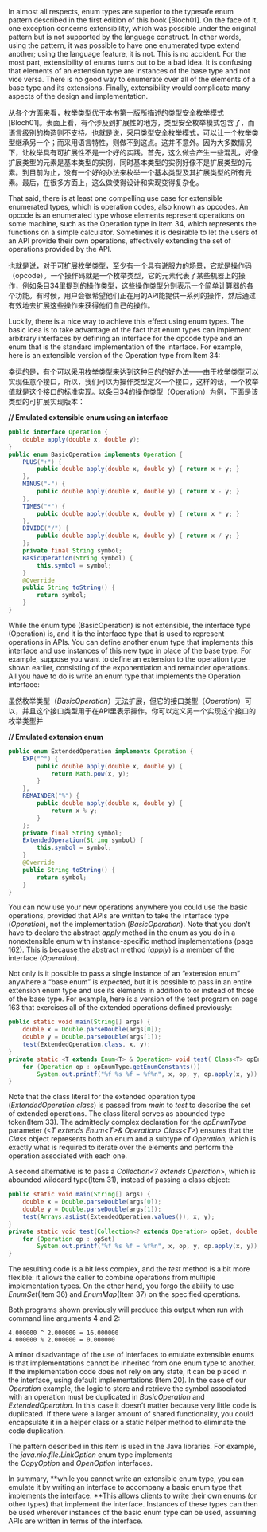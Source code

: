 In almost all respects, enum types are superior to the typesafe enum pattern described in the first edition of this book \[Bloch01\]. On the face of it, one exception concerns extensibility, which was possible under the original pattern but is not supported by the language construct. In other words, using the pattern, it was possible to have one enumerated type extend another; using the language feature, it is not. This is no accident. For the most part, extensibility of enums turns out to be a bad idea. It is confusing that elements of an extension type are instances of the base type and not vice versa. There is no good way to enumerate over all of the elements of a base type and its extensions. Finally, extensibility would complicate many aspects of the design and implementation.

从各个方面来看，枚举类型优于本书第一版所描述的类型安全枚举模式\[Bloch01\]。表面上看，有个涉及到扩展性的地方，类型安全枚举模式包含了，而语言级别的构造则不支持。也就是说，采用类型安全枚举模式，可以让一个枚举类型继承另一个；而采用语言特性，则做不到这点。这并不意外。因为大多数情况下，让枚举具有可扩展性不是一个好的实践。首先，这么做会产生一些混乱，好像扩展类型的元素是基本类型的实例，同时基本类型的实例好像不是扩展类型的元素。到目前为止，没有一个好的办法来枚举一个基本类型及其扩展类型的所有元素。最后，在很多方面上，这么做使得设计和实现变得复杂化。

That said, there is at least one compelling use case for extensible enumerated types, which is operation codes, also known as opcodes. An opcode is an enumerated type whose elements represent operations on some machine, such as the Operation type in Item 34, which represents the functions on a simple calculator. Sometimes it is desirable to let the users of an API provide their own operations, effectively extending the set of operations provided by the API.

也就是说，对于可扩展枚举类型，至少有一个具有说服力的场景，它就是操作码（opcode）。一个操作码就是一个枚举类型，它的元素代表了某些机器上的操作，例如条目34里提到的操作类型，这些操作类型分别表示一个简单计算器的各个功能。有时候，用户会很希望他们正在用的API能提供一系列的操作，然后通过有效地去扩展这些操作来获得他们自己的操作。

Luckily, there is a nice way to achieve this effect using enum types. The basic idea is to take advantage of the fact that enum types can implement arbitrary interfaces by defining an interface for the opcode type and an enum that is the standard implementation of the interface. For example, here is an extensible version of the Operation type from Item 34:

幸运的是，有个可以采用枚举类型来达到这种目的的好办法——由于枚举类型可以实现任意个接口，所以，我们可以为操作类型定义一个接口，这样的话，一个枚举值就是这个接口的标准实现。以条目34的操作类型（Operation）为例，下面是该类型的可扩展实现版本：

**// Emulated extensible enum using an interface**

```java
public interface Operation {
    double apply(double x, double y);
}
public enum BasicOperation implements Operation {
    PLUS("+") {
        public double apply(double x, double y) { return x + y; }
    },
    MINUS("-") {
        public double apply(double x, double y) { return x - y; }
    },
    TIMES("*") {
        public double apply(double x, double y) { return x * y; }
    },
    DIVIDE("/") {
        public double apply(double x, double y) { return x / y; }
    };
    private final String symbol;
    BasicOperation(String symbol) {
        this.symbol = symbol;
    } 
    @Override 
    public String toString() {
        return symbol;
    }
}
```

While the enum type \(BasicOperation\) is not extensible, the interface type \(Operation\) is, and it is the interface type that is used to represent operations in APIs. You can define another enum type that implements this interface and use instances of this new type in place of the base type. For example, suppose you want to define an extension to the operation type shown earlier, consisting of the exponentiation and remainder operations. All you have to do is write an enum type that implements the Operation interface:

虽然枚举类型（_BasicOperation_）无法扩展，但它的接口类型（_Operation_）可以，并且这个接口类型用于在API里表示操作。你可以定义另一个实现这个接口的枚举类型并

**// Emulated extension enum**

```java
public enum ExtendedOperation implements Operation { 
    EXP("^") {
        public double apply(double x, double y) { 
            return Math.pow(x, y);
        } 
    },
    REMAINDER("%") {
        public double apply(double x, double y) {
            return x % y; 
        }
    };
    private final String symbol;
    ExtendedOperation(String symbol) { 
        this.symbol = symbol;
    }
    @Override 
    public String toString() { 
        return symbol;
    } 
}
```

You can now use your new operations anywhere you could use the basic operations, provided that APIs are written to take the interface type \(_Operation_\), not the implementation \(_BasicOperation_\). Note that you don’t have to declare the abstract _apply_ method in the enum as you do in a nonextensible enum with instance-specific method implementations \(page 162\). This is because the abstract method \(_apply_\) is a member of the interface \(_Operation_\).

Not only is it possible to pass a single instance of an “extension enum” anywhere a “base enum” is expected, but it is possible to pass in an entire extension enum type and use its elements in addition to or instead of those of the base type. For example, here is a version of the test program on page 163 that exercises all of the extended operations defined previously:

```java
public static void main(String[] args) { 
    double x = Double.parseDouble(args[0]); 
    double y = Double.parseDouble(args[1]); 
    test(ExtendedOperation.class, x, y);
}
private static <T extends Enum<T> & Operation> void test( Class<T> opEnumType, double x, double y) {
    for (Operation op : opEnumType.getEnumConstants()) 
        System.out.printf("%f %s %f = %f%n", x, op, y, op.apply(x, y));
}
```

Note that the class literal for the extended operation type \(_ExtendedOperation.class_\) is passed from _main_ to _test_ to describe the set of extended operations. The class literal serves as abounded type token\(Item 33\). The admittedly complex declaration for the _opEnumType_ parameter \(_&lt;T extends Enum&lt;T&gt;& Operation&gt; Class&lt;T&gt;_\) ensures that the _Class_ object represents both an enum and a subtype of _Operation_, which is exactly what is required to iterate over the elements and perform the operation associated with each one.

A second alternative is to pass a _Collection&lt;? extends Operation&gt;_, which is abounded wildcard type\(Item 31\), instead of passing a class object:

```java
public static void main(String[] args) {
    double x = Double.parseDouble(args[0]);
    double y = Double.parseDouble(args[1]); 
    test(Arrays.asList(ExtendedOperation.values()), x, y);
}
private static void test(Collection<? extends Operation> opSet, double x, double y) { 
    for (Operation op : opSet)
        System.out.printf("%f %s %f = %f%n", x, op, y, op.apply(x, y));
}
```

The resulting code is a bit less complex, and the _test_ method is a bit more flexible: it allows the caller to combine operations from multiple implementation types. On the other hand, you forgo the ability to use _EnumSet_\(Item 36\) and _EnumMap_\(Item 37\) on the specified operations. 

Both programs shown previously will produce this output when run with command line arguments 4 and 2:

```
4.000000 ^ 2.000000 = 16.000000 
4.000000 % 2.000000 = 0.000000
```

A minor disadvantage of the use of interfaces to emulate extensible enums is that implementations cannot be inherited from one enum type to another. If the implementation code does not rely on any state, it can be placed in the interface, using default implementations \(Item 20\). In the case of our _Operation_ example, the logic to store and retrieve the symbol associated with an operation must be duplicated in _BasicOperation_ and _ExtendedOperation_. In this case it doesn’t matter because very little code is duplicated. If there were a larger amount of shared functionality, you could encapsulate it in a helper class or a static helper method to eliminate the code duplication.

The pattern described in this item is used in the Java libraries. For example, the _java.nio.file.LinkOption_ enum type implements  
 the _CopyOption_ and _OpenOption_ interfaces.

In summary, **while you cannot write an extensible enum type, you can emulate it by writing an interface to accompany a basic enum type that implements the interface. **This allows clients to write their own enums \(or other types\) that implement the interface. Instances of these types can then be used wherever instances of the basic enum type can be used, assuming APIs are written in terms of the interface.

